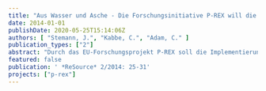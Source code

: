 ```yaml
---
title: "Aus Wasser und Asche - Die Forschungsinitiative P-REX will die Entwicklung von effizienten technischen Lösungen des Phosphor-Recyclings aus Abwasser in Europa beschleunigen"
date: 2014-01-01
publishDate: 2020-05-25T15:14:06Z
authors: [ "Stemann, J.", "Kabbe, C.", "Adam, C." ]
publication_types: ["2"]
abstract: "Durch das EU-Forschungsprojekt P-REX soll die Implementierung und Verbreitung technischer Phosphorrückgewinnungsverfahren vorangetrieben werden. Langfristiges Ziel ist die EU-weite Umsetzung von effektiver und nachhaltiger Phosphorrückgewinnung und Recycling aus dem Abwasserpfad, wobei regionale Bedingungen und Bedarfe berücksichtigt werden sollen. Bei den Phosphor-Rückgewinnungsverfahren wird der Phosphor in den meisten Fällen mittels chemischer beziehungsweise biologischer Eliminationstechniken zunächst in eine feste Phase, den Klärschlamm, überführt. Hierbei kommt es zu einer deutlichen Aufkonzentration des Phosphors. Dies ist für die Effizienz einer anschließenden Rückgewinnung entscheidend. Unterschieden werden können zunächst Verfahren, die den Phosphor aus dem Klärschlamm zurückgewinnen, und Verfahren, die den Phosphor aus der Asche im Anschluss an die Monoverbrennung zurückgewinnen. Bei der Rückgewinnung aus Klärschlamm kann zwischen den Verfahren mit direkter P-Fällung und den Verfahren mit chemischer Rücklösung und anschließender P-Fällung unterschieden werden. Bei der Rückgewinnung aus Klärschlammaschen kann zwischen nasschemischen Aufschluss-/Leachingverfahren und thermochemischen Verfahren unterschieden werden. In diesem Beitrag werden die verschiedenen Rückgewinnungsverfahren mit den wichtigsten Verfahrensansätzen und Prozessschritten vorgestellt und bewertet."
featured: false
publication: ' *ReSource* 2/2014: 25-31'
projects: ["p-rex"]
---
```


